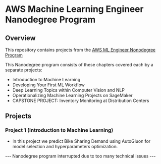 # AWS Machine Learning Engineer Nanodegree Program
## Overview
This repository contains projects from the [AWS ML Engineer Nonodegree Program](https://www.udacity.com/course/aws-machine-learning-engineer-nanodegree--nd189)

This Nanodegree program consists of these chapters covered each by a separate projects:
* Introduction to Machine Learning
* Developing Your First ML Workflow
* Deep Learning Topics within Computer Vision and NLP
* Operationalizing Machine Learning Projects on SageMaker
* CAPSTONE PROJECT: Inventory Monitoring at Distribution Centers

## Projects
### Project 1 (Introduction to Machine Learning)
* In this project we predict Bike Sharing Demand using AutoGluon for model selection and hyperparameters optimization.

--- Nanodegree program interrupted due to too many technical issues ---
